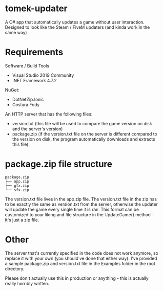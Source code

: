 # tomek-updater
A C# app that automatically updates a game without user interaction. Designed to look like the Steam / FiveM updaters (and kinda work in the same way)

# Requirements
Software / Build Tools
- Visual Studio 2019 Community
- .NET Framework 4.7.2

NuGet:
- DotNetZip.Ionic
- Costura.Fody

An HTTP server that has the following files:
- version.txt (this file will be used to compare the game version on disk and the server's version)
- package.zip (if the version.txt file on the server is different compared to the version on disk, the program automatically downloads and extracts this file)

# package.zip file structure
```
package.zip
├── app.zip
├── gfx.zip
└── sfx.zip
```
The version.txt file lives in the app.zip file. The version.txt file in the zip has to be exactly the same as version.txt from the server, otherwise the updater will update the game every single time it is ran. This format can be customized to your liking and file structure in the UpdateGame() method - it's just a zip file.

# Other
The server that's currently specified in the code does not work anymore, so replace it with your own (you should've done that either way). I've provided a sample package.zip and version.txt file in the Examples folder in the root directory.

Please don't actually use this in production or anything - this is actually really horribly written.
